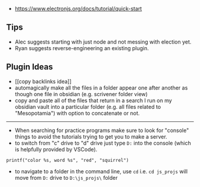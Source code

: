 * https://www.electronjs.org/docs/tutorial/quick-start

## Tips

* Alec suggests starting with just node and not messing with election yet. 
* Ryan suggests reverse-engineering an existing plugin. 

## Plugin Ideas

* [[copy backlinks idea]]
* automagically make all the files in a folder appear one after another as though one file in obsidian (e.g. scrivener folder view)
* copy and paste all of the files that return in a search I run on my obsidian vault into a particular folder (e.g. all files related to "Mesopotamia") with option to concatenate or not. 

---

- When searching for practice programs make sure to look for "console" things to avoid the tutorials trying to get you to make a server.
- to switch from "c" drive to "d" drive just type `D:` into the console (which is helpfully provided by VSCode). 

`printf("color %s, word %s", "red", "squirrel")` 

- to navigate to a folder in the command line, use `cd` i.e. `cd js_projs` will move from `D:` drive to `D:\js_projs\` folder